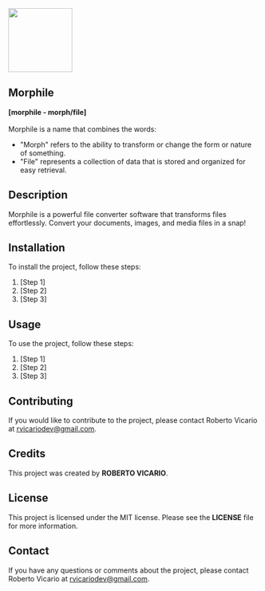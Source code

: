 <img src="https://github.com/roberrevil/Morphile/assets/119845903/2cd7203c-7d0a-4fc8-92ef-92a898d3b073" width=128>

## Morphile
<strong>[morphile - morph/file]</strong>
<br>
<br>
Morphile is a name that combines the words:
<ul>
    <li>"Morph" refers to the ability to transform or change the form or nature of something.</li>
    <li>"File" represents a collection of data that is stored and organized for easy retrieval.</li>
</ul>

## Description
Morphile is a powerful file converter software that transforms files effortlessly. Convert your documents, images, and media files in a snap!

## Installation
To install the project, follow these steps:
<ol>
    <li>[Step 1]</li>
    <li>[Step 2]</li>
    <li>[Step 3]</li>
</ol>

## Usage
To use the project, follow these steps:
<ol>
    <li>[Step 1]</li>
    <li>[Step 2]</li>
    <li>[Step 3]</li>
</ol>

## Contributing
If you would like to contribute to the project, please contact Roberto Vicario at <u><a href="mailto:'rvicariodev@gmail.com'">rvicariodev@gmail.com</a></u>.

## Credits
This project was created by <strong>ROBERTO VICARIO</strong>.

## License
This project is licensed under the MIT license. Please see the <strong>LICENSE</strong> file for more information.

## Contact
If you have any questions or comments about the project, please contact Roberto Vicario at <u><a href="mailto:'rvicariodev@gmail.com'">rvicariodev@gmail.com</a></u>.
